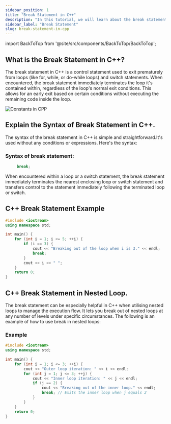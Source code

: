 ```yaml
---
sidebar_position: 1
title: "Break Statement in C++"
description: "In this tutorial, we will learn about the break statement in C++ programming with the help of examples. The break statement is used to terminate the loop or switch statement."
sidebar_label: "Break Statement"
slug: break-statement-in-cpp
---
```


import BackToTop from '@site/src/components/BackToTop/BackToTop';

## What is the Break Statement in C++?
The break statement in C++ is a control statement used to exit prematurely from loops (like for, while, or do-while loops) and switch statements. When encountered, the break statement immediately terminates the loop it's contained within, regardless of the loop's normal exit conditions. This allows for an early exit based on certain conditions without executing the remaining code inside the loop.




![Constants in CPP](../../static/img/day-04/constants-in-cpp.png)

## Explain the Syntax of Break Statement in C++.
The syntax of the break statement in C++ is simple and straightforward.It's used without any conditions or expressions. Here's the syntax:

### Syntax of break statement:

```cpp
     break;

```
When encountered within a loop or a switch statement, the break statement immediately terminates the nearest enclosing loop or switch statement and transfers control to the statement immediately following the terminated loop or switch.

## C++ Break Statement Example

```cpp
#include <iostream>
using namespace std;

int main() {
    for (int i = 1; i <= 5; ++i) {
        if (i == 3) {
            cout << "Breaking out of the loop when i is 3." << endl;
            break;
        }
        cout << i << " ";
    }
    return 0;
}

```

## C++ Break Statement in Nested Loop.
The break statement can be especially helpful in C++ when utilising nested loops to manage the execution flow. It lets you break out of nested loops at any number of levels under specific circumstances. The following is an example of how to use break in nested loops:

### Example

```cpp
#include <iostream>
using namespace std;

int main() {
    for (int i = 1; i <= 3; ++i) {
        cout << "Outer loop iteration: " << i << endl;
        for (int j = 1; j <= 3; ++j) {
            cout << "Inner loop iteration: " << j << endl;
            if (j == 2) {
                cout << "Breaking out of the inner loop." << endl;
                break; // Exits the inner loop when j equals 2
            }
        }
    }
    return 0;
}

```

<BackToTop />
